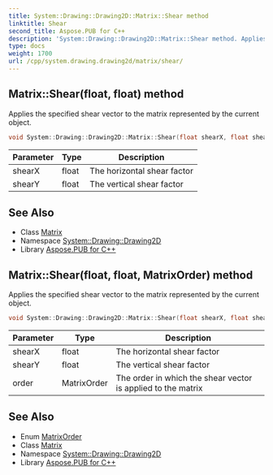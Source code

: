 ```yaml
---
title: System::Drawing::Drawing2D::Matrix::Shear method
linktitle: Shear
second_title: Aspose.PUB for C++
description: 'System::Drawing::Drawing2D::Matrix::Shear method. Applies the specified shear vector to the matrix represented by the current object in C++.'
type: docs
weight: 1700
url: /cpp/system.drawing.drawing2d/matrix/shear/
---
```

## Matrix::Shear(float, float) method


Applies the specified shear vector to the matrix represented by the current object.

```cpp
void System::Drawing::Drawing2D::Matrix::Shear(float shearX, float shearY)
```


| Parameter | Type | Description |
| --- | --- | --- |
| shearX | float | The horizontal shear factor |
| shearY | float | The vertical shear factor |

## See Also

* Class [Matrix](../)
* Namespace [System::Drawing::Drawing2D](../../)
* Library [Aspose.PUB for C++](../../../)
## Matrix::Shear(float, float, MatrixOrder) method


Applies the specified shear vector to the matrix represented by the current object.

```cpp
void System::Drawing::Drawing2D::Matrix::Shear(float shearX, float shearY, MatrixOrder order)
```


| Parameter | Type | Description |
| --- | --- | --- |
| shearX | float | The horizontal shear factor |
| shearY | float | The vertical shear factor |
| order | MatrixOrder | The order in which the shear vector is applied to the matrix |

## See Also

* Enum [MatrixOrder](../../matrixorder/)
* Class [Matrix](../)
* Namespace [System::Drawing::Drawing2D](../../)
* Library [Aspose.PUB for C++](../../../)

